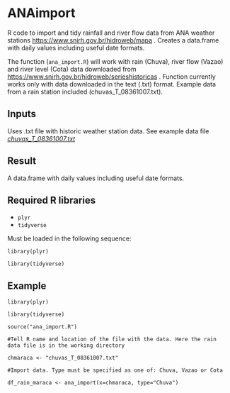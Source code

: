 # ANAimport
R code to import and tidy rainfall and river flow data from ANA weather stations https://www.snirh.gov.br/hidroweb/mapa . Creates a data.frame with daily values including useful date formats.

The function (`ana_import.R`) will work with rain (Chuva), river flow (Vazao) and river level (Cota) data downloaded from https://www.snirh.gov.br/hidroweb/serieshistoricas . Function currently works only with data downloaded in the text (.txt) format. Example data from a rain station included (chuvas_T_08361007.txt).

## Inputs
Uses .txt file with historic weather station data. See example data file 
<a href="https://github.com/darrennorris/ANAimport/blob/main/chuvas_T_08361007.txt"><em>chuvas_T_08361007.txt</em></a>
## Result
A data.frame with daily values including useful date formats.

## Required R libraries
- <code>plyr</code>
- <code>tidyverse</code>

Must be loaded in the following sequence:

`library(plyr)`

`library(tidyverse)`

## Example
`library(plyr)`

`library(tidyverse)`

`source("ana_import.R")`

`#Tell R name and location of the file with the data. Here the rain data file is in the working directory`

`chmaraca <- "chuvas_T_08361007.txt"`

`#Import data. Type must be specified as one of: Chuva, Vazao or Cota`

`df_rain_maraca <- ana_import(x=chmaraca, type="Chuva")`